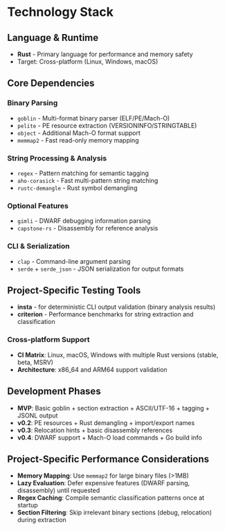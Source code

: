 # Technology Stack

## Language & Runtime

- **Rust** - Primary language for performance and memory safety
- Target: Cross-platform (Linux, Windows, macOS)

## Core Dependencies

### Binary Parsing

- `goblin` - Multi-format binary parser (ELF/PE/Mach-O)
- `pelite` - PE resource extraction (VERSIONINFO/STRINGTABLE)
- `object` - Additional Mach-O format support
- `memmap2` - Fast read-only memory mapping

### String Processing & Analysis

- `regex` - Pattern matching for semantic tagging
- `aho-corasick` - Fast multi-pattern string matching
- `rustc-demangle` - Rust symbol demangling

### Optional Features

- `gimli` - DWARF debugging information parsing
- `capstone-rs` - Disassembly for reference analysis

### CLI & Serialization

- `clap` - Command-line argument parsing
- `serde` + `serde_json` - JSON serialization for output formats

## Project-Specific Testing Tools

- **insta** - for deterministic CLI output validation (binary analysis results)
- **criterion** - Performance benchmarks for string extraction and classification

### Cross-platform Support

- **CI Matrix**: Linux, macOS, Windows with multiple Rust versions (stable, beta, MSRV)
- **Architecture**: x86_64 and ARM64 support validation

## Development Phases

- **MVP**: Basic goblin + section extraction + ASCII/UTF-16 + tagging + JSONL output
- **v0.2**: PE resources + Rust demangling + import/export names
- **v0.3**: Relocation hints + basic disassembly references
- **v0.4**: DWARF support + Mach-O load commands + Go build info

## Project-Specific Performance Considerations

- **Memory Mapping**: Use `memmap2` for large binary files (>1MB)
- **Lazy Evaluation**: Defer expensive features (DWARF parsing, disassembly) until requested
- **Regex Caching**: Compile semantic classification patterns once at startup
- **Section Filtering**: Skip irrelevant binary sections (debug, relocation) during extraction
